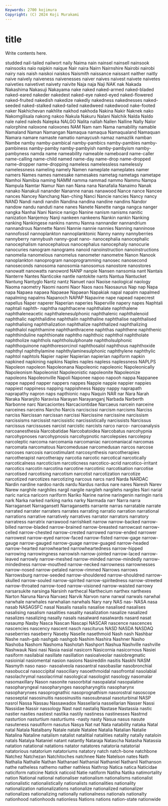 ```yaml
---
Keywords: 2700 kojimura
Copyright: (C) 2024 Koji Murakami
---
```


# title

Write contents here.



studded nail-tailed nailwort naily Naima nain nainsel nainsell nainsook
nainsooks naio naipkin naique Nair naira Nairn Nairnshire Nairobi nairobi
nairy nais naish naiskoi naiskos Naismith naissance naissant naither naitly
naive naively naiveness naivenesses naiver naives naivest naivete naivetes naiveties
naivetivet naivety naivite Naja naja Naji NAK nak Nakada Nakashima
Nakasuji Nakayama nake naked naked-armed naked-bladed naked-eared nakeder nakedest naked-eye
naked-eyed naked-flowered naked-fruited nakedish nakedize nakedly nakedness nakednesses naked-seeded naked-stalked
naked-tailed nakedweed nakedwood nake-footed naker Nakhichevan nakhlite nakhod nakhoda Nakina
Nakir Naknek nako Nakomgilisala nakong nakoo Nakula Nakuru Nalani Nalchik
Nalda Naldo nale naled naleds Nalepka NALGO Nalita nallah Nallen
Nalline Nally Nalor nalorphine naloxone naloxones NAM Nam nam Nama
namability namable Namaland Naman Namangan Namaqua namaqua Namaqualand Namaquan Namara
namare namaste namatio namaycush namaz namazlik namban Nambe namby namby-pambical
namby-pambics namby-pambies namby-pambiness namby-pamby namby-pambyish namby-pambyism namby-pambyness namda name nameability
nameable nameboard name-caller name-calling name-child named name-day name-drop name-dropped name-dropper
name-dropping nameless namelessless namelessly namelessness nameling namely Namen nameplate nameplates
namer namers Names names namesake namesakes nametag nametags nametape Namhoi
Namibia naming NAMM namma nammad nammo Nammu Nampa Nampula Namtar
Namur Nan nan Nana nana Nanafalia Nanaimo Nanak nanako Nanakuli
nanander Nananne nanas nanawood Nance nance Nancee nances Nancey Nanchang
Nan-ching Nanci Nancie nancies Nancy nancy NAND Nandi nandi nandin
Nandina nandina nandine nandins Nandor nandow nandu nanduti nane nanes
Nanete Nanette nanga nangca nanger nangka Nanhai Nani Nanice nanigo
Nanine nanism nanisms nanitic nanization Nanjemoy Nanji nankeen nankeens Nankin
nankin Nanking nanking Nankingese nankins nanmu Nanna nannander nannandrium nannandrous
Nannette Nanni Nannie nannie nannies Nanning nanninose nannofossil nannoplankton nannoplanktonic
Nanny nanny nannyberries nannyberry nannybush nanny-goat nano- nanocephalia nanocephalic nanocephalism
nanocephalous nanocephalus nanocephaly nanocurie nanocuries nanogram nanograms nanoid nanoinstruction nanoinstructions
nanomelia nanomelous nanomelus nanometer nanometre Nanon Nanook nanoplankton nanoprogram nanoprogramming
nanosec nanosecond nanoseconds nanosoma nanosomia nanosomus nanostore nanostores nanowatt nanowatts
nanoword NANP nanpie Nansen nansomia nant Nantais Nanterre Nantes Nanticoke
nantle nantokite nants Nantua Nantucket Nantung Nantyglo Nantz nantz Nanuet
naoi Naoise naological naology Naoma naometry Naomi naomi Naor Naos
naos Naosaurus Nap nap Napa napa Napaea napaea Napaeae Napaean
Napakiak napal napalm napalmed napalming napalms Napanoch NAPAP Napavine nape
napead napecrest napellus Naper naperer Naperian naperies Naperville napery napes
Naphtali naphtali naphth- naphtha naphthacene naphthalate naphthalene naphthaleneacetic naphthalenesulphonic naphthalenic
naphthalenoid naphthalic naphthalidine naphthalin naphthaline naphthalise naphthalised naphthalising naphthalization naphthalize
naphthalized naphthalizing naphthalol naphthamine naphthanthracene naphthas naphthene naphthenic naphthinduline naphthionate
naphtho naphthoic naphthol naphtholate naphtholize naphthols naphtholsulphonate naphtholsulphonic naphthoquinone naphthoresorcinol
naphthosalol naphthous naphthoxide naphthyl naphthylamine naphthylaminesulphonic naphthylene naphthylic naphtol naphtols
Napier napier Napierian napierian napiform napkin napkined napkining napkins Naples
naples napless naplessness NAPLPS Napoleon napoleon Napoleonana Napoleonic napoleonic Napoleonically
Napoleonism Napoleonist Napoleonistic napoleonite Napoleonize napoleons Napoleonville Napoli Naponee napoo
napooh nappa Nappanee nappe napped napper nappers nappes Nappie nappie
nappier nappies nappiest nappiness napping nappishness Nappy nappy naprapath naprapathy
napron naps napthionic napu Naquin NAR nar Nara Narah Naraka
Naranjito Naravisa Narayan Narayanganj Narbada Narberth Narbonne narc Narcaciontes Narcaciontidae
Narcaeus narcein narceine narceines narceins Narcho Narcis narciscissi narcism narcisms
Narciss narciss Narcissan narcissan narcissi Narcissine narcissine narcissism narcissisms narcissist
narcissistic narcissistically narcissists Narcissus narcissus narcissuses narcist narcistic narcists narco
narco- narcoanalysis narcoanesthesia Narcobatidae Narcobatoidea Narcobatus narcohypnia narcohypnoses narcohypnosis narcohypnotic
narcolepsies narcolepsy narcoleptic narcoma narcomania narcomaniac narcomaniacal narcomas narcomata narcomatous
Narcomedusae narcomedusan narcos narcose narcoses narcosis narcostimulant narcosynthesis narcotherapies narcotherapist
narcotherapy narcotia narcotic narcotical narcotically narcoticalness narcoticism narcoticness narcotico-acrid narcotico-irritant
narcotics narcotin narcotina narcotine narcotinic narcotisation narcotise narcotised narcotising narcotism
narcotist narcotization narcotize narcotized narcotizes narcotizing narcous narcs nard Narda
NARDAC Nardin nardine nardoo nards nardu Nardus nardus nare nares
Naresh Narev Narew narghile narghiles nargil nargile nargileh nargilehs nargiles
Nari narial naric narica naricorn nariform Nariko Narine narine naringenin
naringin naris nark Narka narked narking narks narky Narmada narr
Narra narra Narraganset Narragansett Narragansetts narrante narras narratable narrate narrated
narrater narraters narrates narrating narratio narration narrational narrations narrative narratively
narratives narrator narrators narratory narratress narratrix narrawood narrishkeit narrow narrow-backed
narrow-billed narrow-bladed narrow-brained narrow-breasted narrowcast narrow-celled narrow-chested narrow-crested narrowed narrow-ended
narrower narrowest narrow-eyed narrow-faced narrow-fisted narrow-gage narrow-gauge narrow-gauged narrow-guage narrow-guaged
narrow-headed narrow-hearted narrowhearted narrowheartedness narrow-hipped narrowing narrowingness narrowish narrow-jointed narrow-laced
narrow-leaved narrowly narrow-meshed narrow-minded narrow-mindedly narrow-mindedness narrow-mouthed narrow-necked narrowness narrownesses
narrow-nosed narrow-petaled narrow-rimmed Narrows narrows Narrowsburg narrow-seeded narrow-shouldered narrow-shouldred narrow-skulled
narrow-souled narrow-spirited narrow-spiritedness narrow-streeted narrow-throated narrow-toed narrow-visioned narrow-waisted narrowy narsarsukite
narsinga Narsinh narthecal Narthecium narthex narthexes Narton Naruna Narva Narvaez
Narvik Narvon narw narwal narwals narwhal narwhale narwhales narwhalian narwhals
Nary nary NAS nas- NASA nasa nasab NASAGSFC nasal Nasalis
nasalis nasalise nasalised nasalises nasalising nasalism nasalities nasality nasalization nasalize
nasalized nasalizes nasalizing nasally nasals nasalward nasalwards nasard nasat nasaump
Nasby Nasca Nascan Nascapi NASCAR nascence nascences nascencies nascency nascent
nasch nasciturus NASD NASDA NASDAQ naseberries naseberry Naseby Naselle nasethmoid
Nash nash Nashbar Nashe nash-gab nashgab nashgob Nashim Nashira Nashner
Nasho Nashoba Nashom Nashoma Nashotah Nashport Nashua Nashville nashville Nashwauk
Nasi nasi Nasia nasial nasicorn Nasicornia nasicornous Nasiei nasiform nasilabial
nasillate nasillation nasioalveolar nasiobregmatic nasioinial nasiomental nasion nasions Nasireddin nasitis
Naskhi NASM Nasmyth naso naso- nasoalveola nasoantral nasobasilar nasobronchial nasobuccal
nasoccipital nasociliary nasoethmoidal nasofrontal nasolabial nasolachrymal nasolacrimal nasological nasologist nasology
nasomalar nasomaxillary Nason nasonite nasoorbital nasopalatal nasopalatine nasopharyngeal nasopharynges nasopharyngitis
nasopharynx nasopharynxes nasoprognathic nasoprognathism nasorostral nasoscope nasoseptal nasosinuitis nasosinusitis nasosubnasal
nasoturbinal NASP nasrol Nassa Nassau Nassawadox Nassellaria nassellarian Nasser Nassi
Nassidae Nassir nassology Nast nast nastaliq Nastase Nastassia nastic nastier
nasties nastiest nastika nastily nastiness nastinesses Nastrnd nasturtion nasturtium nasturtiums
-nasty nasty Nasua nasus nasute nasuteness nasutiform nasutus Nasya Nat
nat Nata natability nataka Natal natal Natala Natalbany Natale natale
Natalee Natalia Natalian Natalie Natalina Nataline natalism natalist natalitial natalities
natality natally nataloin natals Natalya Nataniel natant natantly Nataraja Natascha
Natasha Natassia natation natational natations natator natatores natatoria natatorial natatorious
natatorium natatoriums natatory natch natch-bone natchbone Natchez Natchezan Natchitoches natchnee
Nate Natelson nates Nath Nathalia Nathalie Nathan Nathanael Nathanial Nathaniel
Nathanil Nathanson nathe natheless nathemo nather nathless Nathrop Natica natica
Naticidae naticiform naticine Natick naticoid Natie natiform Natiha Natika natimortality
nation National national nationaliser nationalism nationalisms nationalist nationalistic nationalistically nationalists
nationalities nationality nationalization nationalizations nationalize nationalized nationalizer nationalizes nationalizing nationally
nationalness nationals nationalty nationhood nationhoods nationless Nations nations nation-state nationwide
